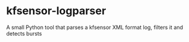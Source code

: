kfsensor-logparser
==================

A small Python tool that parses a kfsensor XML format log, filters it and detects bursts
